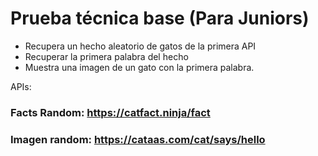 # Prueba técnica base (Para Juniors)

- Recupera un hecho aleatorio de gatos de la primera API
- Recuperar la primera palabra del hecho
- Muestra una imagen de un gato con la primera palabra.

APIs:

### Facts Random: https://catfact.ninja/fact

### Imagen random: https://cataas.com/cat/says/hello

